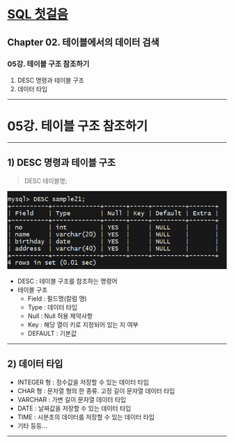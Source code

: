 # <a href = "../README.md" target="_blank">SQL 첫걸음</a>
## Chapter 02. 테이블에서의 데이터 검색
### 05강. 테이블 구조 참조하기
1) DESC 명령과 테이블 구조
2) 데이터 타입

---

# 05강. 테이블 구조 참조하기

---

## 1) DESC 명령과 테이블 구조
> DESC 테이블명;

![table_structure](img/table_structure.png)

- DESC : 테이블 구조를 참조하는 명령어
- 테이블 구조
  - Field : 필드명(칼럼 명)
  - Type : 데이터 타입
  - Null : Null 허용 제약사항
  - Key : 해당 열이 키로 지정되어 있는 지 여부
  - DEFAULT : 기본값

---

## 2) 데이터 타입
- INTEGER 형 : 정수값을 저장할 수 있는 데이터 타입
- CHAR 형 : 문자열 형의 한 종류. 고정 길이 문자열 데이터 타입
- VARCHAR : 가변 길이 문자열 데이터 타입
- DATE : 날짜값을 저장할 수 있는 데이터 타입
- TIME : 시분초의 데이터를 저장할 수 있는 데이터 타입
- 기타 등등...

---